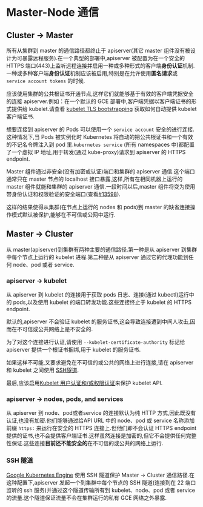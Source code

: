 # Master-Node 通信

## Cluster -> Master

所有从集群到 master 的通信路径都终止于 apiserver(其它 master 组件没有被设计为可暴露远程服务).在一个典型的部署中,apiserver 被配置为在一个安全的 HTTPS 端口(443)上监听远程连接并启用一种或多种形式的客户端**身份认证**机制.一种或多种客户端**身份认证**机制应该被启用,特别是在允许使用**匿名请求**或 `service account tokens` 的时候.

应该使用集群的公共根证书开通节点,这样它们就能够基于有效的客户端凭据安全的连接 apiserver.例如：在一个默认的 GCE 部署中,客户端凭据以客户端证书的形式提供给 kubelet.请查看 [kubelet TLS bootstrapping](https://kubernetes.io/docs/reference/command-line-tools-reference/kubelet-tls-bootstrapping/) 获取如何自动提供 kubelet 客户端证书.


想要连接到 apiserver 的 Pods 可以使用一个 `service account` 安全的进行连接.这种情况下,当 Pods 被实例化时 Kubernetes 将自动的把公共根证书和一个有效的不记名令牌注入到 pod 里.`kubernetes service` (所有 namespaces 中)都配置了一个虚拟 IP 地址,用于转发(通过 kube-proxy)请求到 apiserver 的 HTTPS endpoint.


Master 组件通过非安全(没有加密或认证)端口和集群的 apiserver 通信.这个端口通常只在 master 节点的 localhost 接口暴露,这样,所有在相同机器上运行的 master 组件就能和集群的 apiserver 通信.一段时间以后,master 组件将变为使用带身份认证和权限验证的安全端口(查看[#13598](https://github.com/kubernetes/kubernetes/issues/13598)).


这样的结果使得从集群(在节点上运行的 nodes 和 pods)到 master 的缺省连接操作模式默认被保护,能够在不可信或公网中运行.


## Master -> Cluster


从 master(apiserver)到集群有两种主要的通信路径.第一种是从 apiserver 到集群中每个节点上运行的 kubelet 进程.第二种是从 apiserver 通过它的代理功能到任何 node、pod 或者 service.


### apiserver -> kubelet


从 apiserver 到 kubelet 的连接用于获取 pods 日志、连接(通过 kubectl)运行中的 pods,以及使用 kubelet 的端口转发功能.这些连接终止于 kubelet 的 HTTPS endpoint.


默认的,apiserver 不会验证 kubelet 的服务证书,这会导致连接遭到中间人攻击,因而在不可信或公共网络上是不安全的.


为了对这个连接进行认证,请使用 `--kubelet-certificate-authority` 标记给 apiserver 提供一个根证书捆绑,用于 kubelet 的服务证书.


如果这样不可能,又要求避免在不可信的或公共的网络上进行连接,请在 apiserver 和 kubelet 之间使用 [SSH隧道](https://kubernetes.io/docs/concepts/architecture/master-node-communication/#ssh-tunnels).

最后,应该启用[Kubelet 用户认证和/或权限认证](https://kubernetes.io/docs/reference/command-line-tools-reference/kubelet-authentication-authorization/)来保护 kubelet API.


### apiserver -> nodes, pods, and services


从 apiserver 到 node、pod或者service 的连接默认为纯 HTTP 方式,因此既没有认证,也没有加密.他们能够通过给API URL 中的 node、pod 或 service 名称添加前缀 `https:` 来运行在安全的 HTTPS 连接上.但他们即不会认证 HTTPS endpoint 提供的证书,也不会提供客户端证书.这样虽然连接是加密的,但它不会提供任何完整性保证.这些连接**目前还不能安全的**在不可信的或公共的网络上运行.


### SSH 隧道


[Google Kubernetes Engine](https://cloud.google.com/kubernetes-engine/docs/) 使用 SSH 隧道保护 Master -> Cluster 通信路径.在这种配置下,apiserver 发起一个到集群中每个节点的 SSH 隧道(连接到在 22 端口监听的 ssh 服务)并通过这个隧道传输所有到 kubelet、node、pod 或者 service 的流量.这个隧道保证流量不会在集群运行的私有 GCE 网络之外暴露.